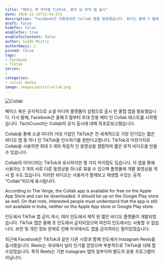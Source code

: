 ```yaml
---
title: "페이스 북 라이벌 TikTok, 콜라 보 뮤직 앱 출시"
date: 2020-12-15T15:45:57Z
description: "Facebook은 대중을위한 Collab 앱을 발표했습니다. 회사는 올해 5 월에 초대 전용 베타 인 콜라 보 테스트를 시작했습니다."
draft: false
hideToc: false
enableToc: true
enableTocContent: false
author: Siddh Mistry
authorEmoji: 🤯
pinned: false
tags:
- Facebook
- Tiktok
series:
-
categories:
- social media
image: images/posts/collab.png
---
```

![Collab](/images/posts/collab.png)

페이스 북은 공식적으로 소셜 미디어 플랫폼이 실험으로 출시 한 콜랩 앱을 발표했습니다. 다시 말해, Facebook은 올해 5 월부터 초대 전용 베타 인 Collab 테스트를 시작했습니다. TechCrunch는 Collab의 공식 출시에 대해 최초로보고했습니다.

Collab을 통해 소셜 미디어 거대 기업인 TikTok은 전 세계적으로 가장 인기있는 짧은 비디오 앱 중 하나 인 TikTok을 인수하기를 원한다고합니다. TikTok과 마찬가지로 Collab을 사용하면 최대 3 개의 독립적 인 동영상을 결합하여 짧은 뮤직 비디오를 만들 수 있습니다. 

Collab의 아이디어는 TikTok과 유사하지만 몇 가지 차이점도 있습니다. 이 앱을 통해 사용자는 3 개의 서로 다른 동영상을 하나로 묶을 수 있으며 플랫폼에 개별 동영상을 게시 할 수도 있습니다. 이러한 비디오는 사용자가 함께보고 재생할 수있는 공개 "Collab"피드에 표시됩니다.

According to The Verge, the Collab app is available for free on the Apple App Store and can be downloaded. It should be up on the Google Play store as well. On that note, interested people must understand that the app is still not available in India, neither on the Apple App store or Google Play store.

인도에서 TikTok 앱 금지 게시, 여러 인도에서 제작 된 짧은 비디오 플랫폼이 개발되었습니다. TikTok 앱은 올해 초 인도에서 금지되었으며 여전히 인도에서는 사용할 수 없습니다. 보안 및 개인 정보 문제로 인해 미국에서도 앱을 금지하라는 말이있었습니다.

최근에 Facebook은 TikTok과 같은 다른 시장과 함께 인도에서 Instagram Reels를 출시했습니다. Reels는 국내에서 널리 인기를 얻었으며 부분적으로 TikTok을 대체 할 수있었습니다. 특히 Reels는 기본 Instagram 앱의 일부이며 별도의 응용 프로그램이 아닙니다.